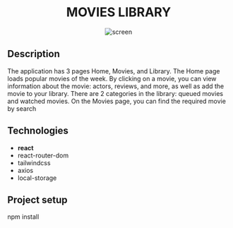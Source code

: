 <h1 align='center'>MOVIES LIBRARY</h2>

<div align="center">
<image src="/src/images/screen.jpg" alt="screen" align='center'>
</div>

## Description
The application has 3 pages Home, Movies, and Library. The Home page loads popular movies of the week. By clicking on a movie, you can view information about the movie: actors, reviews, and more, as well as add the movie to your library. There are 2 categories in the library: queued movies and watched movies. On the Movies page, you can find the required movie by search

## Technologies
- **react**
- react-router-dom
- tailwindcss
- axios
- local-storage


## Project setup

npm install